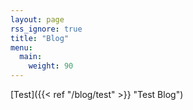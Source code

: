```yaml
---
layout: page
rss_ignore: true
title: "Blog"
menu:
  main:
    weight: 90
---
```


[Test]({{< ref "/blog/test" >}} "Test Blog")